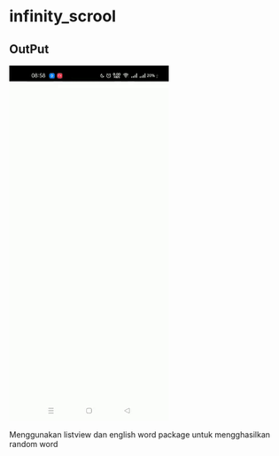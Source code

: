 # infinity_scrool

## OutPut
![Screen Gesture 1](images/01.gif)

Menggunakan listview dan english word package untuk  mengghasilkan random word
